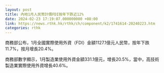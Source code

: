 ```yaml
---
layout: post
title: 內地1月人民幣計價FDI按年下跌近12%
date: 2024-02-23 17:19:07.000000000 +08:00
link: https://news.rthk.hk/rthk/ch/component/k2/1741614-20240223.htm
categories: rthk
---
```


商務部公布，1月全國實際使用外資（FDI）金額1127.1億元人民幣，按年下跌11.7%，按月增長20.4%。

商務部數字顯示，1月製造業使用外資金額331.1億元，增長20.5%，當中，高技術製造業實際使用外資增長40.6%。
